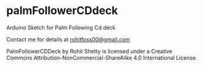 palmFollowerCDdeck
==================

Arduino Sketch for Palm Following Cd deck

Contact me for details at rohitfoss00@gmail.com

PalmFollowerCDDeck by Rohit Shetty is licensed under a Creative Commons Attribution-NonCommercial-ShareAlike 4.0 International License.
